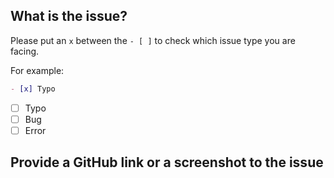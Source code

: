 ## What is the issue?
Please put an `x` between the `- [ ]` to check which issue type you are facing.

For example:

```markdown
- [x] Typo
```

- [ ] Typo
- [ ] Bug
- [ ] Error

## Provide a GitHub link or a screenshot to the issue
